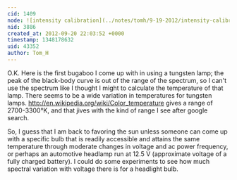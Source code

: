 ```yaml
---
cid: 1409
node: ![intensity calibration](../notes/tomh/9-19-2012/intensity-calibration)
nid: 3886
created_at: 2012-09-20 22:03:52 +0000
timestamp: 1348178632
uid: 43352
author: Tom_H
---
```


O.K. Here is the first bugaboo I come up with in using a tungsten lamp; the peak of the black-body curve is out of the range of the spectrum, so I can't use the spectrum like I thought I might to calculate the temperature of that lamp.  There seems to be a wide variation in temperatures for  tungsten lamps.  http://en.wikipedia.org/wiki/Color_temperature gives a range of 2700-3300°K, and that jives with the kind of range I see after google search.

So, I guess that I am back to favoring the sun unless someone can come up with a specific bulb that is readily accessible and attains the same temperature through moderate changes in voltage and ac power frequency, or perhaps an automotive headlamp run at 12.5 V (approximate voltage of a fully charged battery).  I could do some experiments to see how much spectral variation  with voltage there is for a headlight bulb.

